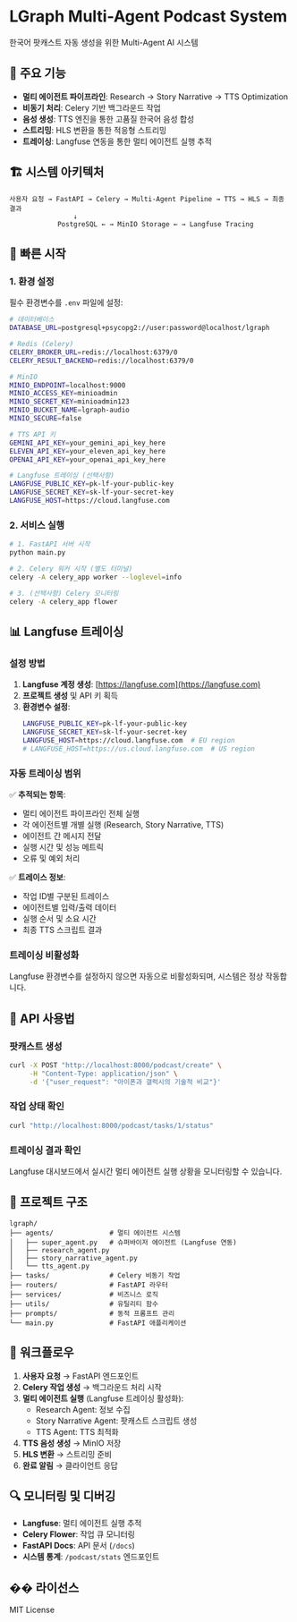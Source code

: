 # LGraph Multi-Agent Podcast System

한국어 팟캐스트 자동 생성을 위한 Multi-Agent AI 시스템

## 🎯 주요 기능

- **멀티 에이전트 파이프라인**: Research → Story Narrative → TTS Optimization
- **비동기 처리**: Celery 기반 백그라운드 작업
- **음성 생성**: TTS 엔진을 통한 고품질 한국어 음성 합성
- **스트리밍**: HLS 변환을 통한 적응형 스트리밍
- **트레이싱**: Langfuse 연동을 통한 멀티 에이전트 실행 추적

## 🏗️ 시스템 아키텍처

```
사용자 요청 → FastAPI → Celery → Multi-Agent Pipeline → TTS → HLS → 최종 결과
                ↓
            PostgreSQL ← → MinIO Storage ← → Langfuse Tracing
```

## 🚀 빠른 시작

### 1. 환경 설정

필수 환경변수를 `.env` 파일에 설정:

```bash
# 데이터베이스
DATABASE_URL=postgresql+psycopg2://user:password@localhost/lgraph

# Redis (Celery)
CELERY_BROKER_URL=redis://localhost:6379/0
CELERY_RESULT_BACKEND=redis://localhost:6379/0

# MinIO
MINIO_ENDPOINT=localhost:9000
MINIO_ACCESS_KEY=minioadmin
MINIO_SECRET_KEY=minioadmin123
MINIO_BUCKET_NAME=lgraph-audio
MINIO_SECURE=false

# TTS API 키
GEMINI_API_KEY=your_gemini_api_key_here
ELEVEN_API_KEY=your_eleven_api_key_here
OPENAI_API_KEY=your_openai_api_key_here

# Langfuse 트레이싱 (선택사항)
LANGFUSE_PUBLIC_KEY=pk-lf-your-public-key
LANGFUSE_SECRET_KEY=sk-lf-your-secret-key
LANGFUSE_HOST=https://cloud.langfuse.com
```

### 2. 서비스 실행

```bash
# 1. FastAPI 서버 시작
python main.py

# 2. Celery 워커 시작 (별도 터미널)
celery -A celery_app worker --loglevel=info

# 3. (선택사항) Celery 모니터링
celery -A celery_app flower
```

## 📊 Langfuse 트레이싱

### 설정 방법

1. **Langfuse 계정 생성**: [https://langfuse.com](https://langfuse.com)
2. **프로젝트 생성** 및 API 키 획득
3. **환경변수 설정**:
   ```bash
   LANGFUSE_PUBLIC_KEY=pk-lf-your-public-key
   LANGFUSE_SECRET_KEY=sk-lf-your-secret-key
   LANGFUSE_HOST=https://cloud.langfuse.com  # EU region
   # LANGFUSE_HOST=https://us.cloud.langfuse.com  # US region
   ```

### 자동 트레이싱 범위

✅ **추적되는 항목**:
- 멀티 에이전트 파이프라인 전체 실행
- 각 에이전트별 개별 실행 (Research, Story Narrative, TTS)
- 에이전트 간 메시지 전달
- 실행 시간 및 성능 메트릭
- 오류 및 예외 처리

✅ **트레이스 정보**:
- 작업 ID별 구분된 트레이스
- 에이전트별 입력/출력 데이터
- 실행 순서 및 소요 시간
- 최종 TTS 스크립트 결과

### 트레이싱 비활성화

Langfuse 환경변수를 설정하지 않으면 자동으로 비활성화되며, 시스템은 정상 작동합니다.

## 🔧 API 사용법

### 팟캐스트 생성

```bash
curl -X POST "http://localhost:8000/podcast/create" \
     -H "Content-Type: application/json" \
     -d '{"user_request": "아이폰과 갤럭시의 기술적 비교"}'
```

### 작업 상태 확인

```bash
curl "http://localhost:8000/podcast/tasks/1/status"
```

### 트레이싱 결과 확인

Langfuse 대시보드에서 실시간 멀티 에이전트 실행 상황을 모니터링할 수 있습니다.

## 📁 프로젝트 구조

```
lgraph/
├── agents/              # 멀티 에이전트 시스템
│   ├── super_agent.py   # 슈퍼바이저 에이전트 (Langfuse 연동)
│   ├── research_agent.py
│   ├── story_narrative_agent.py
│   └── tts_agent.py
├── tasks/               # Celery 비동기 작업
├── routers/             # FastAPI 라우터
├── services/            # 비즈니스 로직
├── utils/               # 유틸리티 함수
├── prompts/             # 동적 프롬프트 관리
└── main.py              # FastAPI 애플리케이션
```

## 🎵 워크플로우

1. **사용자 요청** → FastAPI 엔드포인트
2. **Celery 작업 생성** → 백그라운드 처리 시작
3. **멀티 에이전트 실행** (Langfuse 트레이싱 활성화):
   - Research Agent: 정보 수집
   - Story Narrative Agent: 팟캐스트 스크립트 생성
   - TTS Agent: TTS 최적화
4. **TTS 음성 생성** → MinIO 저장
5. **HLS 변환** → 스트리밍 준비
6. **완료 알림** → 클라이언트 응답

## 🔍 모니터링 및 디버깅

- **Langfuse**: 멀티 에이전트 실행 추적
- **Celery Flower**: 작업 큐 모니터링  
- **FastAPI Docs**: API 문서 (`/docs`)
- **시스템 통계**: `/podcast/stats` 엔드포인트

## �� 라이선스

MIT License
